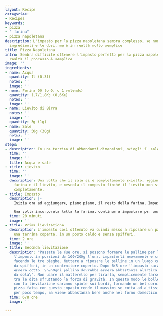 ```yaml
---
layout: Recipe
categories:
- Recipes
keywords:
- pizza
- " farina"
- pizza napoletana
description: L'impasto per la pizza napoletana sembra complesso, se non conosci gli
  ingredienti e le dosi, ma è in realtà molto semplice
title: Pizza Napoletana
intro: Sembra difficile ottenere l'impasto perfetto per la pizza napoletana, ma in
  realtà il processo è semplice.
image: ''
ingredients:
- name: Acqua
  quantity: 1l (0.3l)
  notes: ''
  image: ''
- name: Farina 00 (o 0, o 1 volendo)
  quantity: 1,7/1,8Kg (0,6Kg)
  notes: ''
  image: ''
- name: Lievito di Birra
  notes: ''
  image: ''
  quantity: 3g (1g)
- name: Sale
  quantity: 50g (30g)
  notes: ''
  image: ''
steps:
- description: In una terrina di abbondanti dimensioni, sciogli il sale nell'acqua.
  time: ''
  image: ''
  title: Acqua e sale
- title: Lievito
  time: ''
  image: ''
  description: Una volta che il sale si è completamente sciolto, aggiungi il 10% della
    farina e il lievito, e mescola il composto finché il lievito non si sia sciolto
    completamente.
- title: Impasto
  description: |-
    Inizia ora ad aggiungere, piano piano, il resto della farina. Impasta finché la farina si sia assorbita completamente.

    Una volta incorporata tutta la farina, continua a impastare per una ventina di minuti. L'impasto deve essere appiccicoso e elastico, ma non deve attaccarsi alle dita. Pungendolo con un dito deve formarsi un buco che si "rigornfia" non appena rimosso il dito. Aggiusta quindi la farina finché non avrai ottenuto la consistenza desiderata.
  time: 20 minuti
  image: ''
- title: Prima lievitazione
  description: L'impasto così ottenuto va quindi messo a riposare un paio d'ore, in
    una terrina coperta, in un posto caldo e senza spifferi.
  time: 2 ore
  image: ''
- title: Seconda lievitazione
  description: "Passate le due ore, si possono formare le palline per la pizza. Dividere
    l'impasto in porzioni da 160/200g l'una, impastarli nuovamente e creare la pallina
    facendo le tre pieghe. Mettere a riposare le palline in un luogo caldo e al riparo
    da spifferi, in un contenitore coperto. Dopo 6/8 ore l'impasto sarà pronto per
    essere cotto. \n\nOgni pallina dovrebbe essere abbastanza elastica da \"tirarsi
    da sola\". Non usare il matterello per tirarla, semplicemente farsela passa re
    tra le dita sfruttando la forza di gravità. In questo modo le bolle di aria formatesi
    con la lievitazione saranno spinte sui bordi, formando un bel cornicione in cottura.\n\nLa
    pizza fatta con questo impasto rende il massimo se cotta ad altissima temperatura
    per poco tempo, ma viene abbastanza bene anche nel forno domestico."
  time: 6/8 ore
  image: ''

---
```

